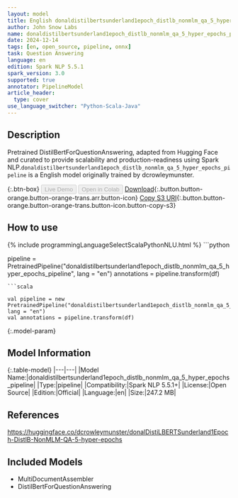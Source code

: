 ```yaml
---
layout: model
title: English donaldistilbertsunderland1epoch_distlb_nonmlm_qa_5_hyper_epochs_pipeline pipeline DistilBertForQuestionAnswering from dcrowleymunster
author: John Snow Labs
name: donaldistilbertsunderland1epoch_distlb_nonmlm_qa_5_hyper_epochs_pipeline
date: 2024-12-14
tags: [en, open_source, pipeline, onnx]
task: Question Answering
language: en
edition: Spark NLP 5.5.1
spark_version: 3.0
supported: true
annotator: PipelineModel
article_header:
  type: cover
use_language_switcher: "Python-Scala-Java"
---
```


## Description

Pretrained DistilBertForQuestionAnswering, adapted from Hugging Face and curated to provide scalability and production-readiness using Spark NLP.`donaldistilbertsunderland1epoch_distlb_nonmlm_qa_5_hyper_epochs_pipeline` is a English model originally trained by dcrowleymunster.

{:.btn-box}
<button class="button button-orange" disabled>Live Demo</button>
<button class="button button-orange" disabled>Open in Colab</button>
[Download](https://s3.amazonaws.com/auxdata.johnsnowlabs.com/public/models/donaldistilbertsunderland1epoch_distlb_nonmlm_qa_5_hyper_epochs_pipeline_en_5.5.1_3.0_1734219414790.zip){:.button.button-orange.button-orange-trans.arr.button-icon}
[Copy S3 URI](s3://auxdata.johnsnowlabs.com/public/models/donaldistilbertsunderland1epoch_distlb_nonmlm_qa_5_hyper_epochs_pipeline_en_5.5.1_3.0_1734219414790.zip){:.button.button-orange.button-orange-trans.button-icon.button-copy-s3}

## How to use



<div class="tabs-box" markdown="1">
{% include programmingLanguageSelectScalaPythonNLU.html %}
```python

pipeline = PretrainedPipeline("donaldistilbertsunderland1epoch_distlb_nonmlm_qa_5_hyper_epochs_pipeline", lang = "en")
annotations =  pipeline.transform(df)   

```
```scala

val pipeline = new PretrainedPipeline("donaldistilbertsunderland1epoch_distlb_nonmlm_qa_5_hyper_epochs_pipeline", lang = "en")
val annotations = pipeline.transform(df)

```
</div>

{:.model-param}
## Model Information

{:.table-model}
|---|---|
|Model Name:|donaldistilbertsunderland1epoch_distlb_nonmlm_qa_5_hyper_epochs_pipeline|
|Type:|pipeline|
|Compatibility:|Spark NLP 5.5.1+|
|License:|Open Source|
|Edition:|Official|
|Language:|en|
|Size:|247.2 MB|

## References

https://huggingface.co/dcrowleymunster/donalDistiLBERTSunderland1Epoch-DistlB-NonMLM-QA-5-hyper-epochs

## Included Models

- MultiDocumentAssembler
- DistilBertForQuestionAnswering